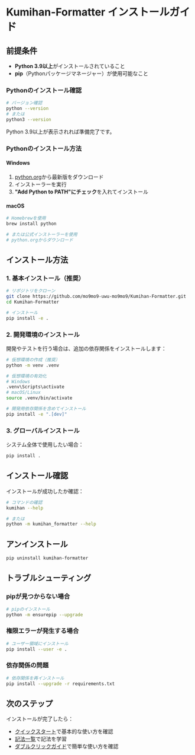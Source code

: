 # Kumihan-Formatter インストールガイド

## 前提条件

- **Python 3.9以上**がインストールされていること
- **pip**（Pythonパッケージマネージャー）が使用可能なこと

### Pythonのインストール確認

```bash
# バージョン確認
python --version
# または
python3 --version
```

Python 3.9以上が表示されれば準備完了です。

### Pythonのインストール方法

#### Windows
1. [python.org](https://www.python.org/downloads/)から最新版をダウンロード
2. インストーラーを実行
3. **"Add Python to PATH"にチェック**を入れてインストール

#### macOS
```bash
# Homebrewを使用
brew install python

# または公式インストーラーを使用
# python.orgからダウンロード
```

## インストール方法

### 1. 基本インストール（推奨）

```bash
# リポジトリをクローン
git clone https://github.com/mo9mo9-uwu-mo9mo9/Kumihan-Formatter.git
cd Kumihan-Formatter

# インストール
pip install -e .
```

### 2. 開発環境のインストール

開発やテストを行う場合は、追加の依存関係をインストールします：

```bash
# 仮想環境の作成（推奨）
python -m venv .venv

# 仮想環境の有効化
# Windows
.venv\Scripts\activate
# macOS/Linux
source .venv/bin/activate

# 開発用依存関係を含めてインストール
pip install -e ".[dev]"
```

### 3. グローバルインストール

システム全体で使用したい場合：

```bash
pip install .
```

## インストール確認

インストールが成功したか確認：

```bash
# コマンドの確認
kumihan --help

# または
python -m kumihan_formatter --help
```

## アンインストール

```bash
pip uninstall kumihan-formatter
```

## トラブルシューティング

### pipが見つからない場合

```bash
# pipのインストール
python -m ensurepip --upgrade
```

### 権限エラーが発生する場合

```bash
# ユーザー領域にインストール
pip install --user -e .
```

### 依存関係の問題

```bash
# 依存関係を再インストール
pip install --upgrade -r requirements.txt
```

## 次のステップ

インストールが完了したら：
- [クイックスタート](QUICK_START.txt)で基本的な使い方を確認
- [記法一覧](SYNTAX_CHEATSHEET.txt)で記法を学習
- [ダブルクリックガイド](DOUBLE_CLICK_GUIDE.md)で簡単な使い方を確認